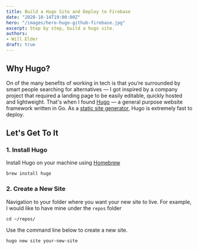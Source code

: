 ```yaml
---
title: Build a Hugo Site and Deploy to Firebase
date: "2020-10-14T19:00:00Z"
hero: "/images/hero-hugo-github-firebase.jpg"
excerpt: Step by step, build a hugo site.
authors:
- Will Elder
draft: true
---
```


## Why Hugo?

On of the many benefits of working in tech is that you’re surrounded by smart people searching for alternatives — I got inspired by a company project that required a landing page to be easily editable, quickly hosted and lightweight. That's when I found [Hugo](https://gohugo.io/) — a general purpose website framework written in Go. As a [static site generator](https://gohugo.io/about/benefits/), Hugo is extremely fast to deploy.

## Let's Get To It

### 1. Install Hugo

Install Hugo on your machine using [Homebrew](https://brew.sh/)
```html
brew install hugo
```

### 2. Create a New Site

Navigation to your folder where you want your new site to live. For example, I would like to have mine under the `repos` folder

```html![](/static/images/hero-hugo-github-firebase.jpg)
cd ~/repos/
```

Use the command line below to create a new site.
```html
hugo new site your-new-site
```